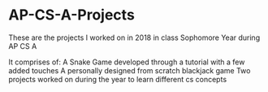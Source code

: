 # AP-CS-A-Projects
These are the projects I worked on in 2018 in class Sophomore Year during AP CS A 

It comprises of: 
A Snake Game developed through a tutorial with a few added touches
A personally designed from scratch blackjack game
Two projects worked on during the year to learn different cs concepts

